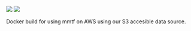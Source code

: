 [![](https://images.microbadger.com/badges/image/rcsb/mmtf-aws-spark.svg)](http://microbadger.com/images/rcsb/mmtf-aws-spark "Get your own image badge on microbadger.com")
[![](https://images.microbadger.com/badges/version/rcsb/mmtf-aws-spark.svg)](http://microbadger.com/images/rcsb/mmtf-aws-spark "Get your own version badge on microbadger.com")

Docker build for using mmtf on AWS using our S3 accesible data source.
